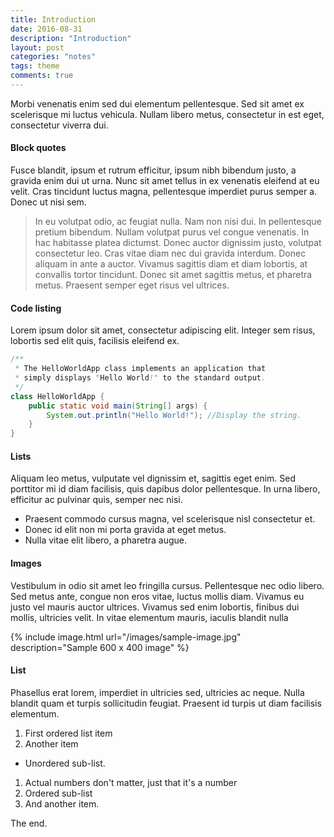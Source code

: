 ```yaml
---
title: Introduction
date: 2016-08-31
description: "Introduction"
layout: post
categories: "notes"
tags: theme
comments: true
---
```

Morbi venenatis enim sed dui elementum pellentesque. Sed sit amet ex scelerisque mi luctus vehicula. Nullam libero metus, consectetur in est eget, consectetur viverra dui.

#### Block quotes
Fusce blandit, ipsum et rutrum efficitur, ipsum nibh bibendum justo, a gravida enim dui ut urna. Nunc sit amet tellus in ex venenatis eleifend at eu velit. Cras tincidunt luctus magna, pellentesque imperdiet purus semper a. Donec ut nisi sem.

> In eu volutpat odio, ac feugiat nulla. Nam non nisi dui. In pellentesque pretium bibendum. Nullam volutpat purus vel congue venenatis. In hac habitasse platea dictumst. Donec auctor dignissim justo, volutpat consectetur leo. Cras vitae diam nec dui gravida interdum. Donec aliquam in ante a auctor. Vivamus sagittis diam et diam lobortis, at convallis tortor tincidunt. Donec sit amet sagittis metus, et pharetra metus. Praesent semper eget risus vel ultrices.

#### Code listing
Lorem ipsum dolor sit amet, consectetur adipiscing elit. Integer sem risus, lobortis sed elit quis, facilisis eleifend ex.

``` java
/**
 * The HelloWorldApp class implements an application that
 * simply displays "Hello World!" to the standard output.
 */
class HelloWorldApp {
    public static void main(String[] args) {
        System.out.println("Hello World!"); //Display the string.
    }
}
```

#### Lists
Aliquam leo metus, vulputate vel dignissim et, sagittis eget enim. Sed porttitor mi id diam facilisis, quis dapibus dolor pellentesque. In urna libero, efficitur ac pulvinar quis, semper nec nisi.

- Praesent commodo cursus magna, vel scelerisque nisl consectetur et.
- Donec id elit non mi porta gravida at eget metus.
- Nulla vitae elit libero, a pharetra augue.

#### Images
Vestibulum in odio sit amet leo fringilla cursus. Pellentesque nec odio libero. Sed metus ante, congue non eros vitae, luctus mollis diam. Vivamus eu justo vel mauris auctor ultrices. Vivamus sed enim lobortis, finibus dui mollis, ultricies velit. In vitae elementum mauris, iaculis blandit nulla

{% include image.html url="/images/sample-image.jpg" description="Sample 600 x 400 image" %}

#### List
Phasellus erat lorem, imperdiet in ultricies sed, ultricies ac neque. Nulla blandit quam et turpis sollicitudin feugiat. Praesent id turpis ut diam facilisis elementum.

1. First ordered list item
2. Another item
  * Unordered sub-list.
1. Actual numbers don't matter, just that it's a number
  1. Ordered sub-list
4. And another item.

The end.
